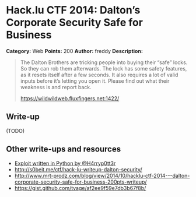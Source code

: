 # Hack.lu CTF 2014: Dalton’s Corporate Security Safe for Business

**Category:** Web
**Points:** 200
**Author:** freddy
**Description:**

> The Dalton Brothers are tricking people into buying their “safe” locks. So they can rob them afterwards. The lock has some safety features, as it resets itself after a few seconds. It also requires a lot of valid inputs before it’s letting you open it. Please find out what their weakness is and report back.
>
> <https://wildwildweb.fluxfingers.net:1422/>

## Write-up

(TODO)

## Other write-ups and resources

* [Exploit written in Python by @H4rryp0tt3r](exploit.py)
* <http://s0beit.me/ctf/hack-lu-writeup-dalton-security/>
* <http://www.mrt-prodz.com/blog/view/2014/10/hacklu-ctf-2014---dalton-corporate-security-safe-for-business-200pts-writeup/>
* <https://gist.github.com/tyage/af2ee9f59e7db3b67f8b/>
